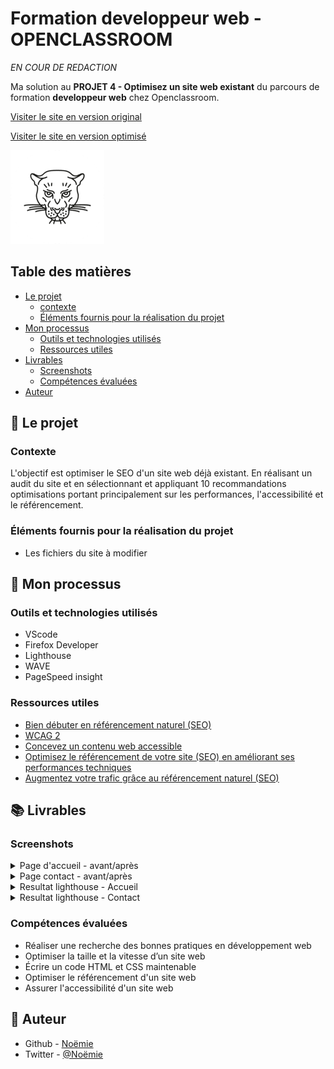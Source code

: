 # Formation developpeur web - OPENCLASSROOM

_EN COUR DE REDACTION_

Ma solution au __PROJET 4 - Optimisez un site web existant__ du parcours de formation __developpeur web__ chez Openclassroom.
  

[Visiter le site en version original](https://vcna-0.github.io/La-panthere-base/)  

[Visiter le site en version optimisé](https://vcna-0.github.io/La-panthere/)

![Logo](./img/logo.webp) 

## Table des matières

- [Le projet](#le-projet)
  - [contexte](#contexte)
  - [Éléments fournis pour la réalisation du projet](#éléments-fournis-pour-la-réalisation-du-projet)
- [Mon processus](#mon-processus)
  - [Outils et technologies utilisés](#outils-et-technologies-utilisés)
  - [Ressources utiles](#ressources-utiles)
- [Livrables](#livrables)
  - [Screenshots](#screenshots)
  - [Compétences évaluées](#compétences-évaluées)
- [Auteur](#auteur)



## 🚀 Le projet

### Contexte

L'objectif est optimiser le SEO d'un site web déjà existant. En réalisant un audit du site et en sélectionnant et appliquant 10 recommandations optimisations portant principalement sur les performances, l'accessibilité et le référencement. 

### Éléments fournis pour la réalisation du projet

* Les fichiers du site à modifier 

## 🔨 Mon processus

### Outils et technologies utilisés

* VScode
* Firefox Developer
* Lighthouse
* WAVE
* PageSpeed insight

### Ressources utiles

* [Bien débuter en référencement naturel (SEO)](https://developers.google.com/search/docs/beginner/seo-starter-guide?hl=fr#uniquepagetitles)
* [WCAG 2](https://www.w3.org/TR/WCAG21/#intro)
* [Concevez un contenu web accessible](https://openclassrooms.com/fr/courses/6691346-concevez-un-contenu-web-accessible)
* [Optimisez le référencement de votre site (SEO) en améliorant ses performances techniques](https://openclassrooms.com/fr/courses/5922626-optimisez-le-referencement-de-votre-site-seo-en-ameliorant-ses-performances-techniques)
* [Augmentez votre trafic grâce au référencement naturel (SEO)](https://openclassrooms.com/fr/courses/5561431-augmentez-votre-trafic-grace-au-referencement-naturel-seo)

## 📚 Livrables

### Screenshots

<details>
  <summary>Page d'accueil - avant/après</summary>
  <p align="center">
    <img src="./screenshots/pageAC_avant.png" alt=""/>
  </p>
  <p align="center">
    <img src="./screenshots/pageAC_apres.png" alt=""/>
  </p>
</details>

<details>
  <summary>Page contact - avant/après</summary>
  <p align="center">
    <img src="./screenshots/page2_avant.png" alt=""/>
  </p>
  <p align="center">
    <img src="./screenshots/page2_apres.png" alt=""/>
  </p>
</details>

<details>
  <summary>Resultat lighthouse - Accueil</summary>
  <p align="center">
    <img src="./screenshots/lighthouseAC.png" alt=""/>
  </p>
</details>

<details>
  <summary>Resultat lighthouse - Contact</summary>
  <p align="center">
    <img src="./screenshots/lighthouseContact.png" alt=""/>
  </p>
</details>

### Compétences évaluées

* Réaliser une recherche des bonnes pratiques en développement web
* Optimiser la taille et la vitesse d’un site web
* Écrire un code HTML et CSS maintenable
* Optimiser le référencement d'un site web
* Assurer l'accessibilité d'un site web

## 👷 Auteur

- Github - [Noëmie](https://github.com/Vcna-0)
- Twitter - [@Noëmie](https://twitter.com/Odymonie)
